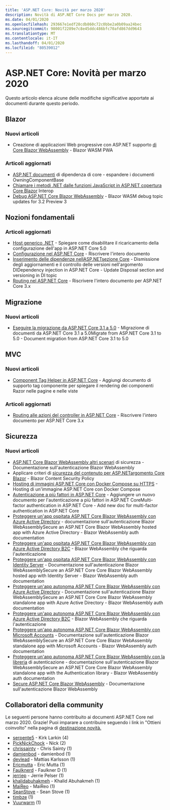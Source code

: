 ```yaml
---
title: 'ASP.NET Core: Novità per marzo 2020'
description: Novità di ASP.NET Core Docs per marzo 2020.
ms.date: 04/01/2020
ms.openlocfilehash: 293667e1edf28cdb860c72c0bbe2a0b09aa24bec
ms.sourcegitcommit: 98001f2289e7c8e45ddc486bfc70afd867dd9643
ms.translationtype: MT
ms.contentlocale: it-IT
ms.lasthandoff: 04/01/2020
ms.locfileid: "80539012"
---
```

# <a name="aspnet-core-docs-whats-new-for-march-2020"></a>ASP.NET Core: Novità per marzo 2020

Questo articolo elenca alcune delle modifiche significative apportate ai documenti durante questo periodo.

## <a name="blazor"></a>Blazor

### <a name="new-articles"></a>Nuovi articoli

- Creazione di applicazioni Web progressive con ASP.NET supporto [di Core Blazor WebAssembly](../blazor/progressive-web-app.md) - Blazor WASM PWA

### <a name="updated-articles"></a>Articoli aggiornati

- [ASP.NET documenti](../blazor/dependency-injection.md) di dipendenza di core - espandere i documenti OwningComponentBase
- [Chiamare i metodi .NET dalle funzioni JavaScript in ASP.NET copertura Core Blazor](../blazor/call-dotnet-from-javascript.md) Interop
- [Debug ASP.NET Core Blazor WebAssembly](../blazor/debug.md) - Blazor WASM debug topic updates for 3.2 Preview 3

## <a name="fundamentals"></a>Nozioni fondamentali

### <a name="updated-articles"></a>Articoli aggiornati

- [Host generico .NET](../fundamentals/host/generic-host.md) - Spiegare come disabilitare il ricaricamento della configurazione dell'app in ASP.NET Core 5.0
- [Configurazione nel ASP.NET Core](../fundamentals/configuration/index.md) - Riscrivere l'intero documento
- [Inserimento delle dipendenze nellASP.NETsezione Core](../fundamentals/dependency-injection.md) - Dismissione degli aggiornamenti e il controllo delle versioni nell'argomento DIDependency injection in ASP.NET Core - Update Disposal section and versioning in DI topic
- [Routing nel ASP.NET Core](../fundamentals/routing.md) - Riscrivere l'intero documento per ASP.NET Core 3.x

## <a name="migration"></a>Migrazione

### <a name="new-articles"></a>Nuovi articoli

- [Eseguire la migrazione da ASP.NET Core 3.1 a 5.0](../migration/31-to-50.md) - Migrazione di documenti da ASP.NET Core 3.1 a 5.0Migrate from ASP.NET Core 3.1 to 5.0 - Document migration from ASP.NET Core 3.1 to 5.0

## <a name="mvc"></a>MVC

### <a name="new-articles"></a>Nuovi articoli

- [Component Tag Helper in ASP.NET Core](../mvc/views/tag-helpers/built-in/component-tag-helper.md) - Aggiungi documento di supporto tag componente per spiegare il rendering dei componenti Razor nelle pagine e nelle viste

### <a name="updated-articles"></a>Articoli aggiornati

- [Routing alle azioni del controller in ASP.NET Core](../mvc/controllers/routing.md) - Riscrivere l'intero documento per ASP.NET Core 3.x

## <a name="security"></a>Sicurezza

### <a name="new-articles"></a>Nuovi articoli

- [ASP.NET Core Blazor WebAssembly altri scenari](../security/blazor/webassembly/additional-scenarios.md) di sicurezza - Documentazione sull'autenticazione Blazor WebAssembly
- Applicare criteri di [sicurezza del contenuto per ASP.NETargomento Core Blazor](../security/blazor/content-security-policy.md) - Blazor Content Security Policy
- [Hosting di immagini ASP.NET Core con Docker Compose su HTTPS](../security/docker-compose-https.md) - Hosting di un'immagine ASP.NET Core con Docker Compose
- [Autenticazione a più fattori in ASP.NET Core](../security/authentication/mfa.md) - Aggiungere un nuovo documento per l'autenticazione a più fattori in ASP.NET CoreMulti-factor authentication in ASP.NET Core - Add new doc for multi-factor authentication in ASP.NET Core
- [Proteggere un'app ospitata ASP.NET Core Blazor WebAssembly con Azure Active Directory](../security/blazor/webassembly/hosted-with-azure-active-directory.md) - documentazione sull'autenticazione Blazor WebAssemblySecure an ASP.NET Core Blazor WebAssembly hosted app with Azure Active Directory - Blazor WebAssembly auth documentation
- [Proteggere un'app ospitata ASP.NET Core Blazor WebAssembly con Azure Active Directory B2C](../security/blazor/webassembly/hosted-with-azure-active-directory-b2c.md) - Blazor WebAssembly che riguarda l'autenticazione
- [Proteggere un'app ospitata ASP.NET Core Blazor WebAssembly con Identity Server](../security/blazor/webassembly/hosted-with-identity-server.md) - Documentazione sull'autenticazione Blazor WebAssemblySecure an ASP.NET Core Core Blazor WebAssembly hosted app with Identity Server - Blazor WebAssembly auth documentation
- [Proteggere un'app autonoma ASP.NET Core Blazor WebAssembly con Azure Active Directory](../security/blazor/webassembly/standalone-with-azure-active-directory.md) - Documentazione sull'autenticazione Blazor WebAssemblySecure an ASP.NET Core Core Blazor WebAssembly standalone app with Azure Active Directory - Blazor WebAssembly auth documentation
- [Proteggere un'app autonoma ASP.NET Core Blazor WebAssembly con Azure Active Directory B2C](../security/blazor/webassembly/standalone-with-azure-active-directory-b2c.md) - Blazor WebAssembly che riguarda l'autenticazione
- [Proteggere un'app autonoma ASP.NET Core Blazor WebAssembly con Microsoft Accounts](../security/blazor/webassembly/standalone-with-microsoft-accounts.md) - Documentazione sull'autenticazione Blazor WebAssemblySecure an ASP.NET Core Core Blazor WebAssembly standalone app with Microsoft Accounts - Blazor WebAssembly auth documentation
- [Proteggere un'app autonoma ASP.NET Core Blazor WebAssembly con la libreria](../security/blazor/webassembly/standalone-with-authentication-library.md) di autenticazione - documentazione sull'autenticazione Blazor WebAssemblySecure an ASP.NET Core Core Blazor WebAssembly standalone app with the Authentication library - Blazor WebAssembly auth documentation
- [Secure ASP.NET Core Blazor WebAssembly](../security/blazor/webassembly/index.md) - Documentazione sull'autenticazione Blazor WebAssembly

## <a name="community-contributors"></a>Collaboratori della community

Le seguenti persone hanno contribuito ai documenti ASP.NET Core nel marzo 2020. Grazie! Puoi imparare a contribuire seguendo i link in "Ottieni coinvolto" nella pagina di [destinazione novità.](index.yml)

- [serpente5](https://github.com/serpent5) - Kirk Larkin (4)
- [PickNickChock](https://github.com/PickNickChock) - Nick (2)
- [chrissainty](https://github.com/chrissainty) - Chris Sainty (1)
- [damienbod](https://github.com/damienbod) - damienbod (1)
- [devlead](https://github.com/devlead) - Mattias Karlsson (1)
- [Ericmutta](https://github.com/ericmutta) - Eric Mutta (1)
- [Faulknerd](https://github.com/Faulknerd) - Faulkner D (1)
- [jerriep](https://github.com/jerriep) - Jerrie Pelser (1)
- [khalidabuhakmeh](https://github.com/khalidabuhakmeh) - Khalid Abuhakmeh (1)
- [MaiReo](https://github.com/MaiReo) - MaiReo (1)
- [SeanStove](https://github.com/SeanStove) - Sean Stove (1)
- [timbze](https://github.com/timbze) (1)
- [Vuurwarm](https://github.com/Vuurwarm) (1)
